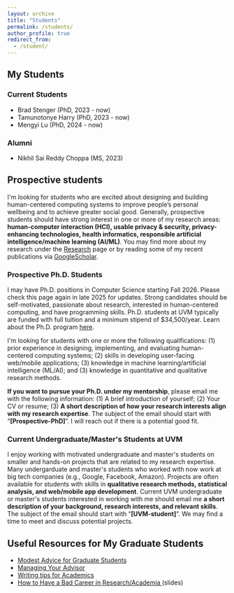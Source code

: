 ```yaml
---
layout: archive
title: "Students"
permalink: /students/
author_profile: true
redirect_from:
  - /student/
---
```

## My Students
### Current Students
- Brad Stenger (PhD, 2023 - now)
- Tamunotonye Harry (PhD, 2023 - now)
- Mengyi Lu (PhD, 2024 - now)
### Alumni
- Nikhil Sai Reddy Choppa (MS, 2023)

## Prospective students

I'm looking for students who are excited about designing and building human-centered computing systems to improve people’s personal wellbeing and to achieve greater social good. Generally, prospective students should have strong interest in one or more of my research areas: **human-computer interaction (HCI), usable privacy & security, privacy-enhancing technologies, health informatics, responsible artificial intelligence/machine learning (AI/ML)**. You may find more about my research under the [Research](/research) page or by reading some of my recent publications via <a href="https://scholar.google.com/citations?hl=en&user=XjkbPSwAAAAJ&view_op=list_works&sortby=pubdate" target="_blank"> GoogleScholar</a>.

### Prospective Ph.D. Students

I may have Ph.D. positions in Computer Science starting Fall 2026. Please check this page again in late 2025 for updates. Strong candidates should be self-motivated, passionate about research, interested in human-centered computing, and have programming skills. Ph.D. students at UVM typically are funded with full tuition and a minimum stipend of $34,500/year. Learn about the Ph.D. program <a href="https://www.uvm.edu/cems/cs/program/phd-computer-science" target="_blank">here</a>.

I'm looking for students with one or more the following qualifications: (1) prior experience in designing, implementing, and evaluating human-centered computing systems; (2) skills in developing user-facing web/mobile applications; (3) knowledge in machine learning/artificial intelligence (ML/AI); and (3) knowledge in quantitative and qualitative research methods.
 
**If you want to pursue your Ph.D. under my mentorship**, please email me with the following information: (1) A brief introduction of yourself; (2) Your CV or resume; (3) **A short description of how your research interests align with my research expertise**. The subject of the email should start with “**[Prospective-PhD]**”. I will reach out if there is a potential good fit.

### Current Undergraduate/Master's Students at UVM

I enjoy working with motivated undergraduate and master's students on smaller and hands-on projects that are related to my research expertise. Many undergarduate and master's students who worked with now work at big tech companies (e.g., Google, Facebook, Amazon). Projects are often available for students with skills in **qualitative research methods, statistical analysis, and web/mobile app development**. Current UVM undergraduate or master's students interested in working with me should email me **a short description of your background, research interests, and relevant skills**. The subject of the email should start with “**[UVM-student]**”. We may find a time to meet and discuss potential projects.

## Useful Resources for My Graduate Students
- <a href="https://stearnslab.yale.edu/modest-advice" target="_blank"> Modest Advice for Graduate Students</a>
- <a href="https://greatresearch.org/2013/08/14/managing-your-advisor/" target="_blank"> Managing Your Advisor </a>
- <a href="https://greatresearch.org/2013/10/11/storytelling-101-writing-tips-for-academics" target="_blank"> Writing tips for Academics </a>
- <a href="https://drive.google.com/file/d/0Bzis5MXW83vCdUdXYnFIVDVOSkE/view?resourcekey=0-z3gPdGk4ptNuguAM8e8liQ" target="_blank"> How to Have a Bad Career in Research/Academia </a> (slides)

